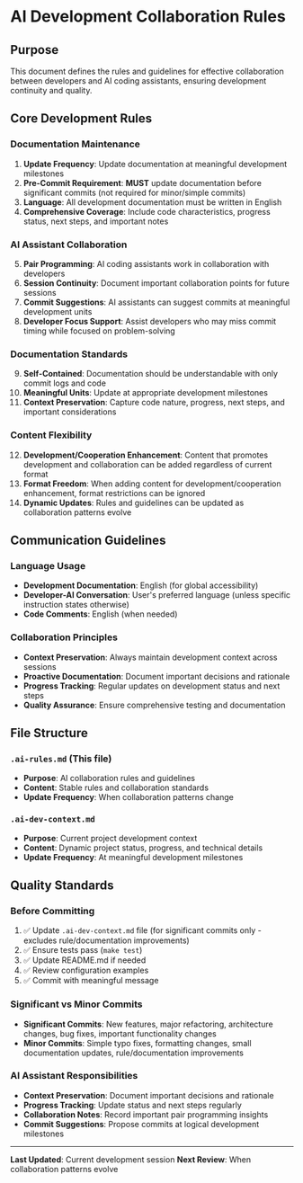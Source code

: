 # AI Development Collaboration Rules

## Purpose

This document defines the rules and guidelines for effective collaboration between developers and AI coding assistants, ensuring development continuity and quality.

## Core Development Rules

### Documentation Maintenance
1. **Update Frequency**: Update documentation at meaningful development milestones
2. **Pre-Commit Requirement**: **MUST** update documentation before significant commits (not required for minor/simple commits)
3. **Language**: All development documentation must be written in English
4. **Comprehensive Coverage**: Include code characteristics, progress status, next steps, and important notes

### AI Assistant Collaboration
5. **Pair Programming**: AI coding assistants work in collaboration with developers
6. **Session Continuity**: Document important collaboration points for future sessions
7. **Commit Suggestions**: AI assistants can suggest commits at meaningful development units
8. **Developer Focus Support**: Assist developers who may miss commit timing while focused on problem-solving

### Documentation Standards
9. **Self-Contained**: Documentation should be understandable with only commit logs and code
10. **Meaningful Units**: Update at appropriate development milestones
11. **Context Preservation**: Capture code nature, progress, next steps, and important considerations

### Content Flexibility
12. **Development/Cooperation Enhancement**: Content that promotes development and collaboration can be added regardless of current format
13. **Format Freedom**: When adding content for development/cooperation enhancement, format restrictions can be ignored
14. **Dynamic Updates**: Rules and guidelines can be updated as collaboration patterns evolve

## Communication Guidelines

### Language Usage
- **Development Documentation**: English (for global accessibility)
- **Developer-AI Conversation**: User's preferred language (unless specific instruction states otherwise)
- **Code Comments**: English (when needed)

### Collaboration Principles
- **Context Preservation**: Always maintain development context across sessions
- **Proactive Documentation**: Document important decisions and rationale
- **Progress Tracking**: Regular updates on development status and next steps
- **Quality Assurance**: Ensure comprehensive testing and documentation

## File Structure

### `.ai-rules.md` (This file)
- **Purpose**: AI collaboration rules and guidelines
- **Content**: Stable rules and collaboration standards
- **Update Frequency**: When collaboration patterns change

### `.ai-dev-context.md`
- **Purpose**: Current project development context
- **Content**: Dynamic project status, progress, and technical details
- **Update Frequency**: At meaningful development milestones

## Quality Standards

### Before Committing
1. ✅ Update `.ai-dev-context.md` file (for significant commits only - excludes rule/documentation improvements)
2. ✅ Ensure tests pass (`make test`)
3. ✅ Update README.md if needed
4. ✅ Review configuration examples
5. ✅ Commit with meaningful message

### Significant vs Minor Commits
- **Significant Commits**: New features, major refactoring, architecture changes, bug fixes, important functionality changes
- **Minor Commits**: Simple typo fixes, formatting changes, small documentation updates, rule/documentation improvements

### AI Assistant Responsibilities
- **Context Preservation**: Document important decisions and rationale
- **Progress Tracking**: Update status and next steps regularly
- **Collaboration Notes**: Record important pair programming insights
- **Commit Suggestions**: Propose commits at logical development milestones

---

**Last Updated**: Current development session
**Next Review**: When collaboration patterns evolve
